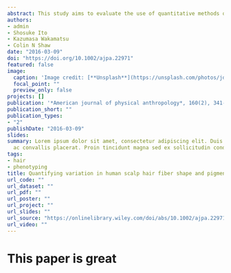 ```yaml
---
abstract: This study aims to evaluate the use of quantitative methods of measuring variation in scalp hair fiber shape and pigmentation and carry out exploratory data analysis on a limited sample of individuals from diverse populations in order to inform future avenues of research for the evolution of modern human hair variation. Cross‐sectional area and shape and average curvature of scalp hair fibers were quantified using ImageJ. Pigmentation was analyzed using chemical methods estimating total melanin content through spectrophotometric methods, and eumelanin and pheomelanin content through HLPC analysis of melanin‐specific degradation products. The initial results reinforced findings from earlier, traditional studies. African and African Diaspora scalp hair was significantly curled, (East) Asian hair was significantly thick, and European hair was significantly lighter in color. However, pigmentation analyses revealed a high level of variability in the melanin content of non‐European populations and analysis of curvature found a large range of variation in the average curvature of East African individuals.
authors:
- admin
- Shosuke Ito
- Kazumasa Wakamatsu
- Colin N Shaw
date: "2016-03-09"
doi: "https://doi.org/10.1002/ajpa.22971"
featured: false
image:
  caption: 'Image credit: [**Unsplash**](https://unsplash.com/photos/jdD8gXaTZsc)'
  focal_point: ""
  preview_only: false
projects: []
publication: '*American journal of physical anthropology*, 160(2), 341-352.'
publication_short: ""
publication_types:
- "2"
publishDate: "2016-03-09"
slides: 
summary: Lorem ipsum dolor sit amet, consectetur adipiscing elit. Duis posuere tellus
  ac convallis placerat. Proin tincidunt magna sed ex sollicitudin condimentum.
tags:
- hair
- phenotyping
title: Quantifying variation in human scalp hair fiber shape and pigmentation
url_code: ""
url_dataset: ""
url_pdf: ""
url_poster: ""
url_project: ""
url_slides: ""
url_source: "https://onlinelibrary.wiley.com/doi/abs/10.1002/ajpa.22971"
url_video: ""
---
```


# This paper is great
